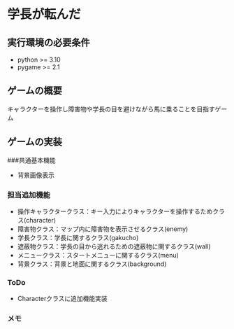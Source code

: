# 学長が転んだ
## 実行環境の必要条件
* python >= 3.10
* pygame >= 2.1

## ゲームの概要
キャラクターを操作し障害物や学長の目を避けながら馬に乗ることを目指すゲーム

## ゲームの実装
###共通基本機能
* 背景画像表示
### 担当追加機能
* 操作キャラクタークラス：キー入力によりキャラクターを操作するためクラス(character)
* 障害物クラス：マップ内に障害物を表示させるクラス(enemy)
* 学長クラス：学長に関するクラス(gakucho)
* 遮蔽物クラス：学長の目から逃れるための遮蔽物に関するクラス(wall)
* メニュークラス：スタートメニューに関するクラス(menu)
* 背景クラス：背景と地面に関するクラス(background)
### ToDo
* Characterクラスに追加機能実装

### メモ


